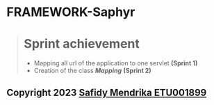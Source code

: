 # FRAMEWORK-Saphyr
 
> # Sprint achievement 
> - Mapping all url of the application to one servlet **(Sprint 1)**
> - Creation of the class ***Mapping***  **(Sprint 2)**


## Copyright 2023 [Safidy Mendrika ETU001899 ](https://github.com/SafidyMendrika) 
